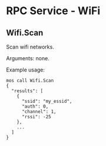 # RPC Service - WiFi

## Wifi.Scan

Scan wifi networks.

Arguments: none.

Example usage:

<pre class="command-line language-bash" data-user="chris" data-host="localhost" data-output="2-100"><code>mos call Wifi.Scan
{
  "results": [
    {
      "ssid": "my_essid",
      "auth": 0,
      "channel": 1,
      "rssi": -25
    },
    ...
  ]
}</code></pre>
